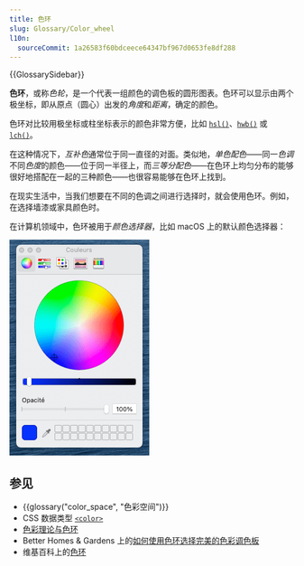 ```yaml
---
title: 色环
slug: Glossary/Color_wheel
l10n:
  sourceCommit: 1a26583f60bdceece64347bf967d0653fe8df288
---
```


{{GlossarySidebar}}

**色环**，或称*色轮*，是一个代表一组颜色的调色板的圆形图表。色环可以显示由两个极坐标，即从原点（圆心）出发的*角度*和*距离*，确定的颜色。

色环对比较用极坐标或柱坐标表示的颜色非常方便，比如 [`hsl()`](/zh-CN/docs/Web/CSS/color_value/hsl)、[`hwb()`](/zh-CN/docs/Web/CSS/color_value/hwb) 或 [`lch()`](/zh-CN/docs/Web/CSS/color_value/lch)。

在这种情况下，*互补色*通常位于同一直径的对面。类似地，_单色配色_——同一*色调*不同*色度*的颜色——位于同一半径上，而*三等分配色*——在色环上均匀分布的能够很好地搭配在一起的三种颜色——也很容易能够在色环上找到。

在现实生活中，当我们想要在不同的色调之间进行选择时，就会使用色环。例如，在选择墙漆或家具颜色时。

在计算机领域中，色环被用于*颜色选择器*，比如 macOS 上的默认颜色选择器：

[![macOS 上的默认颜色选择器](color_wheel_macos.png)](/zh-CN/docs/Glossary/Color_wheel/color_wheel_macos.png)

## 参见

- {{glossary("color_space", "色彩空间")}}
- CSS 数据类型 [`<color>`](/zh-CN/docs/Web/CSS/color_value)
- [色彩理论与色环](https://www.canva.com/colors/color-wheel/)
- Better Homes & Gardens 上的[如何使用色环选择完美的色彩调色板](https://www.bhg.com/decorating/color/basics/color-wheel-color-chart/)
- 维基百科上的[色环](https://zh.wikipedia.org/wiki/色環)
